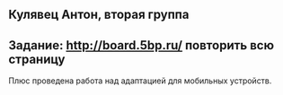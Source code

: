 Кулявец Антон, вторая группа
-
Задание: http://board.5bp.ru/	повторить всю страницу
-
Плюс проведена работа над адаптацией для мобильных устройств.